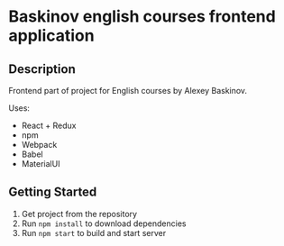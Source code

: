 # Baskinov english courses frontend application
## Description
Frontend part of project for English courses by Alexey Baskinov.

Uses:
- React + Redux
- npm
- Webpack
- Babel
- MaterialUI

## Getting Started
1. Get project from the repository
2. Run ```npm install``` to download dependencies
3. Run ```npm start``` to build and start server

